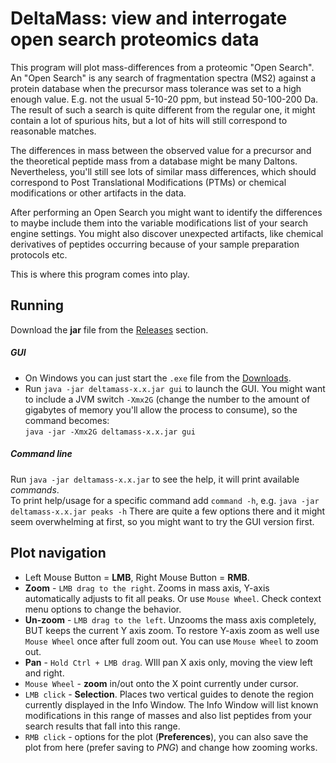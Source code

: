# DeltaMass: view and interrogate open search proteomics data


This program will plot mass-differences from a proteomic "Open Search".
An "Open Search" is any search of fragmentation spectra (MS2) against a
protein database when the precursor mass tolerance was set to a high
enough value. E.g. not the usual 5-10-20 ppm, but instead 50-100-200 Da.
The result of such a search is quite different from the regular one, it
might contain a lot of spurious hits, but a lot of hits will still
correspond to reasonable matches.

The differences in mass between the observed value for a precursor and
the theoretical peptide mass from a database might be many Daltons.
Nevertheless, you'll still see lots of similar mass differences, which
should correspond to Post Translational Modifications (PTMs) or
chemical modifications or other artifacts in the data.

After performing an Open Search you might want to identify the
differences to maybe include them into the variable modifications list
of your search engine settings. You might also discover unexpected
artifacts, like chemical derivatives of peptides occurring because of
your sample preparation protocols etc.

This is where this program comes into play.

## Running
Download the **jar** file from the [Releases](https://github.com/chhh/deltamass/releases) section.

##### *GUI*
- On Windows you can just start the `.exe` file from the [Downloads](https://github.com/chhh/deltamass/releases).
- Run `java -jar deltamass-x.x.jar gui` to launch the GUI. You might want to
include a JVM switch `-Xmx2G` (change the number to the amount of gigabytes of
memory you'll allow the process to consume), so the command becomes:  
`java -jar -Xmx2G deltamass-x.x.jar gui`

##### *Command line*
Run `java -jar deltamass-x.x.jar` to see the help, it will print available *commands*.  
To print help/usage for a specific command add `command -h`, e.g. 
`java -jar deltamass-x.x.jar peaks -h`
There are quite a few options there and it might seem overwhelming at
first, so you might want to try the GUI version first.

## Plot navigation
 * Left Mouse Button = __LMB__, Right Mouse Button = __RMB__.
 * __Zoom__ - `LMB drag to the right`. Zooms in mass axis, Y-axis automatically
 adjusts to fit all peaks. Or use `Mouse Wheel`. Check context menu options to
 change the behavior.
 * __Un-zoom__ - `LMB drag to the left`. Unzooms the mass axis completely, BUT
 keeps the current Y axis zoom. To restore Y-axis zoom as well use `Mouse Wheel`
  once after full zoom out. You can use `Mouse Wheel` to zoom out.
 * __Pan__ - `Hold Ctrl + LMB drag`. WIll pan X axis only, moving the view left
 and right.
 * `Mouse Wheel` - __zoom__ in/out onto the X point currently under cursor.
 * `LMB click` - __Selection__. Places  two vertical guides to denote the region
 currently displayed in the Info Window. The Info Window will list known
 modifications in this range of masses and also list peptides from your search
 results that fall into this range.
 * `RMB click` - options for the plot (__Preferences__), you can also save the
 plot from here (prefer saving to _PNG_) and change how zooming works.
 